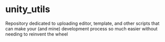# unity_utils
Repository dedicated to uploading editor, template, and other scripts that can make your (and mine) development process so much easier without needing to reinvent the wheel
